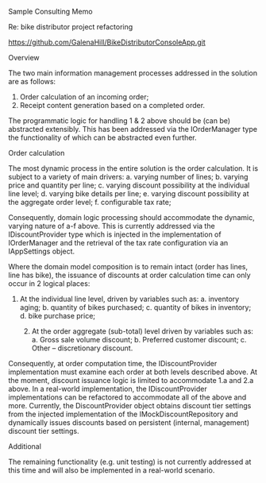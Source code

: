 Sample Consulting Memo

Re:  bike distributor project refactoring

https://github.com/GalenaHill/BikeDistributorConsoleApp.git

Overview

The two main information management processes addressed in the solution are as follows:

1.  Order calculation of an incoming order;
2.  Receipt content generation based on a completed order.

The programmatic logic for handling 1 & 2 above should be (can be) abstracted extensibly.  This has been addressed via the IOrderManager type the functionality of which can be abstracted even further. 

Order calculation

The most dynamic process in the entire solution is the order calculation.  It is subject to a variety of main drivers: 
	a.  varying number of lines;
	b.  varying price and quantity per line; 
	c.  varying discount possibility at the individual line level;
	d.  varying bike details per line; 
	e.  varying discount possibility at the aggregate order level; 
	f.  configurable tax rate; 

Consequently, domain logic processing should accommodate the dynamic, varying nature of a-f above.  This is currently addressed via the IDiscountProvider type which is injected in the implementation of IOrderManager and the retrieval of the tax rate configuration via an IAppSettings object.    

Where the domain model composition is to remain intact (order has lines, line has bike), the issuance of discounts at order calculation time can only occur in 2 logical places:

1.  At the individual line level, driven by variables such as:
	a.  inventory aging;
	b.  quantity of bikes purchased;
	c.  quantity of bikes in inventory;
	d.  bike purchase price;

	2.  At the order aggregate (sub-total) level driven by variables such as:
	a.  Gross sale volume discount;
	b.  Preferred customer discount;
	c.  Other – discretionary discount.

Consequently, at order computation time, the IDiscountProvider implementation must examine each order at both levels described above.  At the moment, discount issuance logic is limited to accommodate 1.a and 2.a above.  In a real-world implementation, the IDiscountProvider implementations can be refactored to accommodate all of the above and more.  Currently, the DiscountProvider object obtains discount tier settings from the injected implementation of the IMockDiscountRepository and dynamically issues discounts based on persistent (internal, management) discount tier settings.

Additional

The remaining functionality (e.g. unit testing) is not currently addressed at this time and will also be implemented in a real-world scenario.


